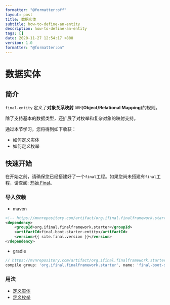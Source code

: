 ```yaml
---
formatter: "@formatter:off"
layout: post
title: 数据实体
subtitle: how-to-define-an-entity
description: how-to-define-an-entity
tags: []
date: 2020-11-27 12:54:17 +800
version: 1.0
formatter: "@formatter:on"
---
```


# 数据实体

## 简介

`final-entity` 定义了**对象关系映射** `ORM`(**Object/Relational Mapping**)的规则。

除了支持基本的数据类型，还扩展了对枚举和复杂对象的映射支持。

通过本节学习，您将得到如下收获：

* 如何定义实体
* 如何定义枚举

## 快速开始

在开始之前，请确保您已经搭建好了一个`final`工程。如果您尚未搭建有`final`工程，请查阅: [开始 Final](../start-final.md)。

### 导入依赖

* maven

```xml
<!-- https://mvnrepository.com/artifact/org.ifinal.finalframework.starter/final-boot-starter-entity -->
<dependency>
    <groupId>org.ifinal.finalframework.starter</groupId>
    <artifactId>final-boot-starter-entity</artifactId>
    <version>{{ site.final.version }}</version>
</dependency>
```

* gradle

```groovy
// https://mvnrepository.com/artifact/org.ifinal.finalframework.starter/final-boot-starter-entity
compile group: 'org.ifinal.finalframework.starter', name: 'final-boot-starter-entity', version: '{{ site.final.version }}'
```

### 用法

* [定义实体](define-entity.md)
* [定义枚举](define-enum.md)
